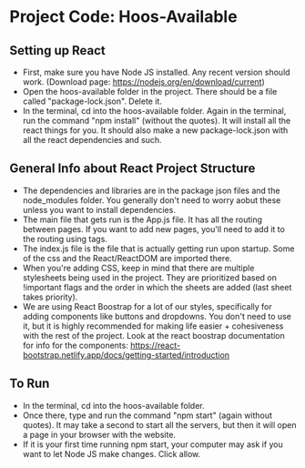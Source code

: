 # Project Code: Hoos-Available

Setting up React
----------------
* First, make sure you have Node JS installed. Any recent version should work. (Download page: https://nodejs.org/en/download/current)
* Open the hoos-available folder in the project. There should be a file called "package-lock.json". Delete it.
* In the terminal, cd into the hoos-available folder. Again in the terminal, run the command "npm install" (without the quotes). It will install all the react things for you. It should also make a new package-lock.json with all the react dependencies and such.

General Info about React Project Structure
------------------------------------------
* The dependencies and libraries are in the package json files and the node_modules folder. You generally don't need to worry aobut these unless you want to install dependencies.
* The main file that gets run is the App.js file. It has all the routing between pages. If you want to add new pages, you'll need to add it to the routing using <route> tags.
* The index.js file is the file that is actually getting run upon startup. Some of the css and the React/ReactDOM are imported there.
* When you're adding CSS, keep in mind that there are multiple stylesheets being used in the project. They are prioritized based on !important flags and the order in which the sheets are added (last sheet takes priority).
* We are using React Boostrap for a lot of our styles, specifically for adding components like buttons and dropdowns. You don't need to use it, but it is highly recommended for making life easier + cohesiveness with the rest of the project. Look at the react boostrap documentation for info for the components: https://react-bootstrap.netlify.app/docs/getting-started/introduction



To Run
-------
* In the terminal, cd into the hoos-available folder.
* Once there, type and run the command "npm start" (again without quotes). It may take a second to start all the servers, but then it will open a page in your browser with the website.
* If it is your first time running npm start, your computer may ask if you want to let Node JS make changes. Click allow.  
